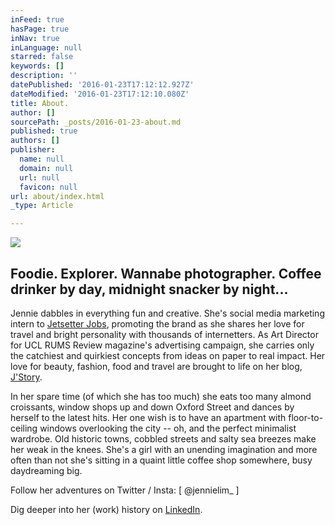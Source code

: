 ```yaml
---
inFeed: true
hasPage: true
inNav: true
inLanguage: null
starred: false
keywords: []
description: ''
datePublished: '2016-01-23T17:12:12.927Z'
dateModified: '2016-01-23T17:12:10.080Z'
title: ​About.
author: []
sourcePath: _posts/2016-01-23-about.md
published: true
authors: []
publisher:
  name: null
  domain: null
  url: null
  favicon: null
url: about/index.html
_type: Article

---
```

![](https://the-grid-user-content.s3-us-west-2.amazonaws.com/59d47464-255f-4a35-a8b0-840ffd009d72.jpg)

## Foodie. Explorer. Wannabe photographer. Coffee drinker by day, midnight snacker by night...

Jennie dabbles in everything fun and creative. She's social media marketing intern to [Jetsetter Jobs][0], promoting the brand as she shares her love for travel and bright personality with thousands of internetters. As Art Director for UCL RUMS Review magazine's advertising campaign, she carries only the catchiest and quirkiest concepts from ideas on paper to real impact. Her love for beauty, fashion, food and travel are brought to life on her blog, [J'Story][1].

In her spare time (of which she has too much) she eats too many almond croissants, window shops up and down Oxford Street and dances by herself to the latest hits. Her one wish is to have an apartment with floor-to-ceiling windows overlooking the city -- oh, and the perfect minimalist wardrobe. Old historic towns, cobbled streets and salty sea breezes make her weak in the knees.
She's a girl with an unending imagination and more often than not she's sitting in a quaint little coffee shop somewhere, busy daydreaming big.

Follow her adventures on Twitter / Insta: \[ @jennielim\_ \]

Dig deeper into her (work) history on [LinkedIn][2].

[0]: instagram.com/jetsetterjobs
[1]: jenilim.wordpress.com
[2]: https://www.linkedin.com/in/jenilim